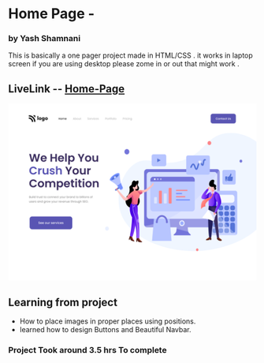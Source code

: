 # Home Page -  

### by Yash Shamnani 

This is basically a one pager project made in HTML/CSS  . it   works in laptop screen if you are using desktop please zome in or out that might work .

## LiveLink -- [Home-Page](https://restaurantlandingpage-yashshamnani.netlify.app/)



![img](4.png)

## Learning from project

 
 - How to place images in proper places using positions.
 -  learned how to design Buttons and Beautiful Navbar.
  


### Project Took around 3.5 hrs To complete 